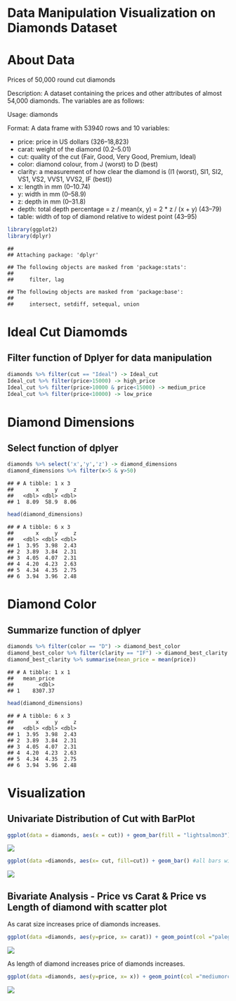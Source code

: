 Data Manipulation Visualization on Diamonds Dataset
================

About Data
==========

Prices of 50,000 round cut diamonds

Description: A dataset containing the prices and other attributes of almost 54,000 diamonds. The variables are as follows:

Usage: diamonds

Format: A data frame with 53940 rows and 10 variables:

-   price: price in US dollars ($326–$18,823)
-   carat: weight of the diamond (0.2–5.01)
-   cut: quality of the cut (Fair, Good, Very Good, Premium, Ideal)
-   color: diamond colour, from J (worst) to D (best)
-   clarity: a measurement of how clear the diamond is (I1 (worst), SI1, SI2, VS1, VS2, VVS1, VVS2, IF (best))
-   x: length in mm (0–10.74)
-   y: width in mm (0–58.9)
-   z: depth in mm (0–31.8)
-   depth: total depth percentage = z / mean(x, y) = 2 \* z / (x + y) (43–79)
-   table: width of top of diamond relative to widest point (43–95)

``` r
library(ggplot2)
library(dplyr)
```

    ## 
    ## Attaching package: 'dplyr'

    ## The following objects are masked from 'package:stats':
    ## 
    ##     filter, lag

    ## The following objects are masked from 'package:base':
    ## 
    ##     intersect, setdiff, setequal, union

Ideal Cut Diamomds
==================

Filter function of Dplyer for data manipulation
-----------------------------------------------

``` r
diamonds %>% filter(cut == "Ideal") -> Ideal_cut
Ideal_cut %>% filter(price>15000) -> high_price
Ideal_cut %>% filter(price>10000 & price<15000) -> medium_price
Ideal_cut %>% filter(price<10000) -> low_price
```

Diamond Dimensions
==================

Select function of dplyer
-------------------------

``` r
diamonds %>% select('x','y','z') -> diamond_dimensions
diamond_dimensions %>% filter(x>5 & y>50)
```

    ## # A tibble: 1 x 3
    ##       x     y     z
    ##   <dbl> <dbl> <dbl>
    ## 1  8.09  58.9  8.06

``` r
head(diamond_dimensions)
```

    ## # A tibble: 6 x 3
    ##       x     y     z
    ##   <dbl> <dbl> <dbl>
    ## 1  3.95  3.98  2.43
    ## 2  3.89  3.84  2.31
    ## 3  4.05  4.07  2.31
    ## 4  4.20  4.23  2.63
    ## 5  4.34  4.35  2.75
    ## 6  3.94  3.96  2.48

Diamond Color
=============

Summarize function of dplyer
----------------------------

``` r
diamonds %>% filter(color == "D") -> diamond_best_color
diamond_best_color %>% filter(clarity == "IF") -> diamond_best_clarity
diamond_best_clarity %>% summarise(mean_price = mean(price))
```

    ## # A tibble: 1 x 1
    ##   mean_price
    ##        <dbl>
    ## 1    8307.37

``` r
head(diamond_dimensions)
```

    ## # A tibble: 6 x 3
    ##       x     y     z
    ##   <dbl> <dbl> <dbl>
    ## 1  3.95  3.98  2.43
    ## 2  3.89  3.84  2.31
    ## 3  4.05  4.07  2.31
    ## 4  4.20  4.23  2.63
    ## 5  4.34  4.35  2.75
    ## 6  3.94  3.96  2.48

Visualization
=============

Univariate Distribution of Cut with BarPlot
-------------------------------------------

``` r
ggplot(data = diamonds, aes(x = cut)) + geom_bar(fill = "lightsalmon3") #all bars with same color
```

![](Data_Manipulation___Visualization_with_R_files/figure-markdown_github/unnamed-chunk-5-1.png)

``` r
ggplot(data =diamonds, aes(x= cut, fill=cut)) + geom_bar() #all bars with different color
```

![](Data_Manipulation___Visualization_with_R_files/figure-markdown_github/unnamed-chunk-6-1.png)

Bivariate Analysis - Price vs Carat & Price vs Length of diamond with scatter plot
----------------------------------------------------------------------------------

As carat size increases price of diamonds increases.

``` r
ggplot(data =diamonds, aes(y=price, x= carat)) + geom_point(col ="palegreen4") 
```

![](Data_Manipulation___Visualization_with_R_files/figure-markdown_github/unnamed-chunk-7-1.png)

As length of diamond increases price of diamonds increases.

``` r
ggplot(data =diamonds, aes(y=price, x= x)) + geom_point(col ="mediumorchid4") 
```

![](Data_Manipulation___Visualization_with_R_files/figure-markdown_github/unnamed-chunk-8-1.png)

